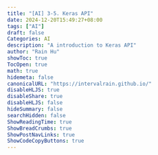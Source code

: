```yaml
---
title: "[AI] 3-5. Keras API"
date: 2024-12-20T15:49:27+08:00
tags: ["AI"]
draft: false
Categories: AI
description: "A introduction to Keras API"
author: "Rain Hu"
showToc: true
TocOpen: true
math: true
hidemeta: false
canonicalURL: "https://intervalrain.github.io/"
disableHLJS: true
disableShare: true
disableHLJS: false
hideSummary: false
searchHidden: false
ShowReadingTime: true
ShowBreadCrumbs: true
ShowPostNavLinks: true
ShowCodeCopyButtons: true
---
```

